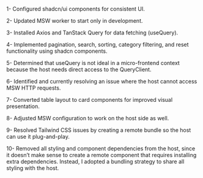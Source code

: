 1- Configured shadcn/ui components for consistent UI.

2- Updated MSW worker to start only in development.

3- Installed Axios and TanStack Query for data fetching (useQuery).

4- Implemented pagination, search, sorting, category filtering, and reset functionality using shadcn components.

5- Determined that useQuery is not ideal in a micro-frontend context because the host needs direct access to the QueryClient.

6- Identified and currently resolving an issue where the host cannot access MSW HTTP requests.

7- Converted table layout to card components for improved visual presentation.

8- Adjusted MSW configuration to work on the host side as well.

9- Resolved Tailwind CSS issues by creating a remote bundle so the host can use it plug-and-play.

10- Removed all styling and component dependencies from the host, since it doesn’t make sense to create a remote component that requires installing extra dependencies. Instead, I adopted a bundling strategy to share all styling with the host.